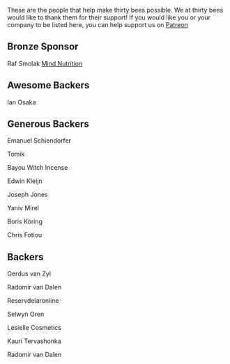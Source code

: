
These are the people that help make thirty bees possible. We at thirty bees would like to thank them for their support! If you would like you or your company to be listed here, you can help support us on [Patreon](https://www.patreon.com/thirtybees)

## Bronze Sponsor

Raf Smolak [Mind Nutrition](https://store.mindnutrition.com/)

## Awesome Backers

Ian Osaka

## Generous Backers

Emanuel Schiendorfer

Tomik

Bayou Witch Incense

Edwin Kleijn

Joseph Jones

Yaniv Mirel

Boris Köring

Chris Fotiou

## Backers

Gerdus van Zyl

Radomir van Dalen

Reservdelaronline

Selwyn Oren

Lesielle Cosmetics

Kauri Tervashonka

Radomir van Dalen